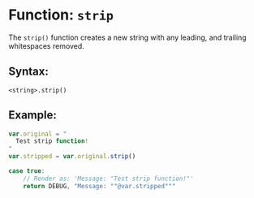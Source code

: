 # Function: `strip`

The `strip()` function creates a new string with any leading, and trailing whitespaces removed.

## Syntax:
```
<string>.strip()
```

## Example:
```javascript
var.original = "
  Test strip function!
"
var.stripped = var.original.strip()

case true:
    // Render as: 'Message: "Test strip function!"'
    return DEBUG, "Message: ""@var.stripped"""
```
